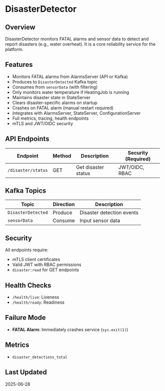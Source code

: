 # DisasterDetector

## Overview

DisasterDetector monitors FATAL alarms and sensor data to detect and report disasters (e.g., water overheat). It is a core reliability service for the platform.

## Features

- Monitors FATAL alarms from AlarmsServer (API or Kafka)
- Produces to `DisasterDetected` Kafka topic
- Consumes from `sensorData` (with filtering)
- Only monitors water temperature if HeatingJob is running
- Maintains disaster state in StateServer
- Clears disaster-specific alarms on startup
- Crashes on FATAL alarm (manual restart required)
- Integrates with AlarmsServer, StateServer, ConfigurationServer
- Full metrics, tracing, health endpoints
- mTLS and JWT/OIDC security

## API Endpoints

| Endpoint           | Method | Description                | Security (Required)  |
|--------------------|--------|----------------------------|----------------------|
| `/disaster/status` | GET    | Get disaster status        | JWT/OIDC, RBAC       |

## Kafka Topics

| Topic             | Direction | Description                |
|-------------------|-----------|----------------------------|
| `DisasterDetected`| Produce   | Disaster detection events  |
| `sensorData`      | Consume   | Input sensor data          |

## Security

All endpoints require:

- mTLS client certificates
- Valid JWT with RBAC permissions
- `disaster:read` for GET endpoints

## Health Checks

- `/health/live`: Liveness
- `/health/ready`: Readiness

## Failure Mode

- **FATAL Alarm**: Immediately crashes service (`sys.exit(1)`)

## Metrics

- `disaster_detections_total`

## Last Updated

2025-06-28

